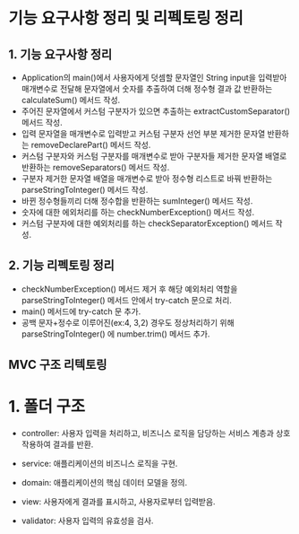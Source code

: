 # 기능 요구사항 정리 및 리펙토링 정리

## 1. 기능 요구사항 정리
- Application의 main()에서 사용자에게 덧셈할 문자열인 String input을 입력받아 매개변수로 전달해 문자열에서 숫자를 추출하여 더해 정수형 결과 값 반환하는 calculateSum() 메서드 작성.
- 주어진 문자열에서 커스텀 구분자가 있으면 추출하는 extractCustomSeparator() 메서드 작성.
- 입력 문자열을 매개변수로 입력받고 커스텀 구분자 선언 부분 제거한 문자열 반환하는 removeDeclarePart() 메서드 작성.
- 커스텀 구분자와 커스텀 구분자를 매개변수로 받아 구분자들 제거한 문자열 배열로 반환하는 removeSeparators() 메서드 작성.
- 구분자 제거한 문자열 배열을 매개변수로 받아 정수형 리스트로 바꿔 반환하는 parseStringToInteger() 메서드 작성.
- 바뀐 정수형들끼리 더해 정수합을 반환하는 sumInteger() 메서드 작성.
- 숫자에 대한 에외처리를 하는 checkNumberException() 메서드 작성.
- 커스텀 구분자에 대한 예외처리를 하는 checkSeparatorException() 메서드 작성.

## 2. 기능 리펙토링 정리
- checkNumberException() 메서드 제거 후 해당 예외처리 역할을 parseStringToInteger() 메서드 안에서 try-catch 문으로 처리.
- main() 메서드에 try-catch 문 추가.
- 공백 문자+정수로 이루어진(ex:4, 3,2) 경우도 정상처리하기 위해 parseStringToInteger() 에 number.trim() 메서드 추가.


## MVC 구조 리텍토링

# 1. 폴더 구조
- controller: 사용자 입력을 처리하고, 비즈니스 로직을 담당하는 서비스 계층과 상호작용하여 결과를 반환.

- service: 애플리케이션의 비즈니스 로직을 구현.

- domain: 애플리케이션의 핵심 데이터 모델을 정의.

- view: 사용자에게 결과를 표시하고, 사용자로부터 입력받음.

- validator: 사용자 입력의 유효성을 검사.